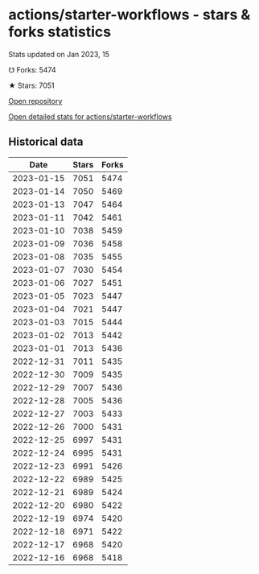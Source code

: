 # actions/starter-workflows - stars & forks statistics

Stats updated on Jan 2023, 15

☋ Forks: 5474

★ Stars: 7051

[Open repository](https://github.com/actions/starter-workflows)

[Open detailed stats for actions/starter-workflows](https://reviewgithub.com/rep/actions/starter-workflows)

## Historical data
| Date | Stars | Forks |
|------|-------|-------|
| 2023-01-15 | 7051 | 5474 | 
| 2023-01-14 | 7050 | 5469 | 
| 2023-01-13 | 7047 | 5464 | 
| 2023-01-11 | 7042 | 5461 | 
| 2023-01-10 | 7038 | 5459 | 
| 2023-01-09 | 7036 | 5458 | 
| 2023-01-08 | 7035 | 5455 | 
| 2023-01-07 | 7030 | 5454 | 
| 2023-01-06 | 7027 | 5451 | 
| 2023-01-05 | 7023 | 5447 | 
| 2023-01-04 | 7021 | 5447 | 
| 2023-01-03 | 7015 | 5444 | 
| 2023-01-02 | 7013 | 5442 | 
| 2023-01-01 | 7013 | 5436 | 
| 2022-12-31 | 7011 | 5435 | 
| 2022-12-30 | 7009 | 5435 | 
| 2022-12-29 | 7007 | 5436 | 
| 2022-12-28 | 7005 | 5436 | 
| 2022-12-27 | 7003 | 5433 | 
| 2022-12-26 | 7000 | 5431 | 
| 2022-12-25 | 6997 | 5431 | 
| 2022-12-24 | 6995 | 5431 | 
| 2022-12-23 | 6991 | 5426 | 
| 2022-12-22 | 6989 | 5425 | 
| 2022-12-21 | 6989 | 5424 | 
| 2022-12-20 | 6980 | 5422 | 
| 2022-12-19 | 6974 | 5420 | 
| 2022-12-18 | 6971 | 5422 | 
| 2022-12-17 | 6968 | 5420 | 
| 2022-12-16 | 6968 | 5418 | 

